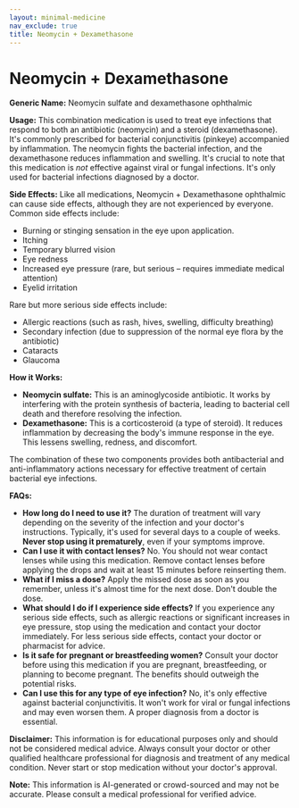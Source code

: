 ```yaml
---
layout: minimal-medicine
nav_exclude: true
title: Neomycin + Dexamethasone
---
```


# Neomycin + Dexamethasone

**Generic Name:** Neomycin sulfate and dexamethasone ophthalmic

**Usage:**  This combination medication is used to treat eye infections that respond to both an antibiotic (neomycin) and a steroid (dexamethasone).  It's commonly prescribed for bacterial conjunctivitis (pinkeye) accompanied by inflammation.  The neomycin fights the bacterial infection, and the dexamethasone reduces inflammation and swelling.  It's crucial to note that this medication is *not* effective against viral or fungal infections.  It's only used for bacterial infections diagnosed by a doctor.

**Side Effects:**  Like all medications, Neomycin + Dexamethasone ophthalmic can cause side effects, although they are not experienced by everyone.  Common side effects include:

* Burning or stinging sensation in the eye upon application.
* Itching
* Temporary blurred vision
* Eye redness
* Increased eye pressure (rare, but serious – requires immediate medical attention)
* Eyelid irritation

Rare but more serious side effects include:

* Allergic reactions (such as rash, hives, swelling, difficulty breathing)
* Secondary infection (due to suppression of the normal eye flora by the antibiotic)
* Cataracts
* Glaucoma

**How it Works:**

* **Neomycin sulfate:** This is an aminoglycoside antibiotic. It works by interfering with the protein synthesis of bacteria, leading to bacterial cell death and therefore resolving the infection.
* **Dexamethasone:** This is a corticosteroid (a type of steroid). It reduces inflammation by decreasing the body's immune response in the eye. This lessens swelling, redness, and discomfort.

The combination of these two components provides both antibacterial and anti-inflammatory actions necessary for effective treatment of certain bacterial eye infections.


**FAQs:**

* **How long do I need to use it?**  The duration of treatment will vary depending on the severity of the infection and your doctor's instructions.  Typically, it's used for several days to a couple of weeks.  **Never stop using it prematurely**, even if your symptoms improve.
* **Can I use it with contact lenses?**  No. You should not wear contact lenses while using this medication. Remove contact lenses before applying the drops and wait at least 15 minutes before reinserting them.
* **What if I miss a dose?** Apply the missed dose as soon as you remember, unless it's almost time for the next dose.  Don't double the dose.
* **What should I do if I experience side effects?**  If you experience any serious side effects, such as allergic reactions or significant increases in eye pressure, stop using the medication and contact your doctor immediately. For less serious side effects, contact your doctor or pharmacist for advice.
* **Is it safe for pregnant or breastfeeding women?**  Consult your doctor before using this medication if you are pregnant, breastfeeding, or planning to become pregnant.  The benefits should outweigh the potential risks.
* **Can I use this for any type of eye infection?** No, it's only effective against bacterial conjunctivitis.  It won't work for viral or fungal infections and may even worsen them.  A proper diagnosis from a doctor is essential.


**Disclaimer:** This information is for educational purposes only and should not be considered medical advice. Always consult your doctor or other qualified healthcare professional for diagnosis and treatment of any medical condition.  Never start or stop medication without your doctor's approval.


**Note:** This information is AI-generated or crowd-sourced and may not be accurate. Please consult a medical professional for verified advice.